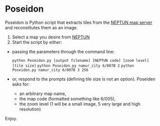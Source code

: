 Poseidon
========

Poseidon is Python script that extracts tiles from the [NEPTUN map server](http://neptun.unamur.be/) and reconstitutes them as an image.

1. Select a map you desire from [NEPTUN](http://neptun.unamur.be/items/)
2. Start the script by either:

  * passing the parameters through the command line:

    ```python Poseidon.py [output filename] [NEPTUN code] [zoom level] [tile size]```
    ```python Poseidon.py namur_city 6/007B 2```
    ```python Poseidon.py namur_city 6/007B 3 256```

  * or, respond to the prompts (defining tile size is not an option). Poseiden asks for:

    - an arbitrary map name,
    - the map code (formatted something like 6/005),
    - the zoom level (1 will be a small image, 5 very large and high resolution)

Enjoy.
